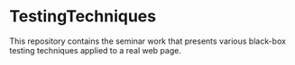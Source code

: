 # TestingTechniques

This repository contains the seminar work that presents various black-box testing techniques applied to a real web page.
